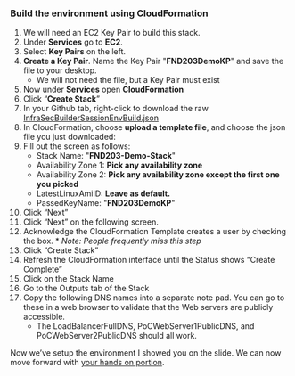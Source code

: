 ### Build the environment using CloudFormation

1.  We will need an EC2 Key Pair to build this stack.
2.  Under **Services** go to **EC2**.
3.  Select **Key Pairs** on the left.
4.  **Create a Key Pair**. Name the Key Pair "**FND203DemoKP**" and save the file to your desktop.
    * We will not need the file, but a Key Pair must exist
5.  Now under **Services** open **CloudFormation**
6.  Click “**Create Stack**”
7.  In your Github tab, right-click to download the raw [InfraSecBuilderSessionEnvBuild.json](https://raw.githubusercontent.com/cassiamartin/cloud_native_infrasec/master/InfraSecBuilderSessionEnvBuild.json)
8.  In CloudFormation, choose **upload a template file**, and choose the json file you just downloaded: 
9.  Fill out the screen as follows:
    *   Stack Name: "**FND203-Demo-Stack**"
    *   Availability Zone 1: **Pick any availability zone**
    *   Availability Zone 2: **Pick any availability zone except the first one you picked**
    *  LatestLinuxAmiID: **Leave as default.**
    *  PassedKeyName: "**FND203DemoKP**"
10.  Click “Next”
11.  Click “Next” on the following screen.
12.  Acknowledge the CloudFormation Template creates a user by checking the box.
    * _Note: People frequently miss this step_
13.  Click “Create Stack”
14.  Refresh the CloudFormation interface until the Status shows “Create Complete”
15.  Click on the Stack Name
16.  Go to the Outputs tab of the Stack
17.  Copy the following DNS names into a separate note pad. You can go to these in a web browser to validate that the Web servers are publicly accessible.
     *  The LoadBalancerFullDNS, PoCWebServer1PublicDNS, and PoCWebServer2PublicDNS should all work.

Now we’ve setup the environment I showed you on the slide. We can now move forward with [your hands on portion](../../README.md).

